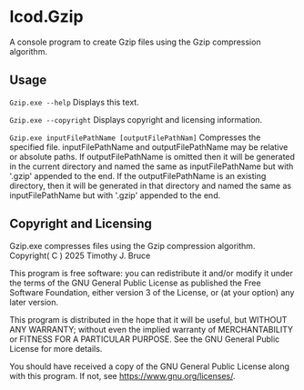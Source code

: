 # Icod.Gzip
A console program to create Gzip files using the Gzip compression algorithm.

## Usage
`Gzip.exe --help`
Displays this text.

`Gzip.exe --copyright`
Displays copyright and licensing information.

`Gzip.exe inputFilePathName [outputFilePathNam]`
Compresses the specified file.
inputFilePathName and outputFilePathName may be relative or absolute paths.
If outputFilePathName is omitted then it will be generated in the current directory and named the same as inputFilePathName but with '.gzip' appended to the end.
If the outputFilePathName is an existing directory, then it will be generated in that directory and named the same as inputFilePathName but with '.gzip' appended to the end.

## Copyright and Licensing
Gzip.exe compresses files using the Gzip compression algorithm.
Copyright( C ) 2025 Timothy J. Bruce

This program is free software: you can redistribute it and/or modify
it under the terms of the GNU General Public License as published 
the Free Software Foundation, either version 3 of the License, or
(at your option) any later version.

This program is distributed in the hope that it will be useful,
but WITHOUT ANY WARRANTY; without even the implied warranty of
MERCHANTABILITY or FITNESS FOR A PARTICULAR PURPOSE.  See the
GNU General Public License for more details.

You should have received a copy of the GNU General Public License
along with this program.  If not, see <https://www.gnu.org/licenses/>.
